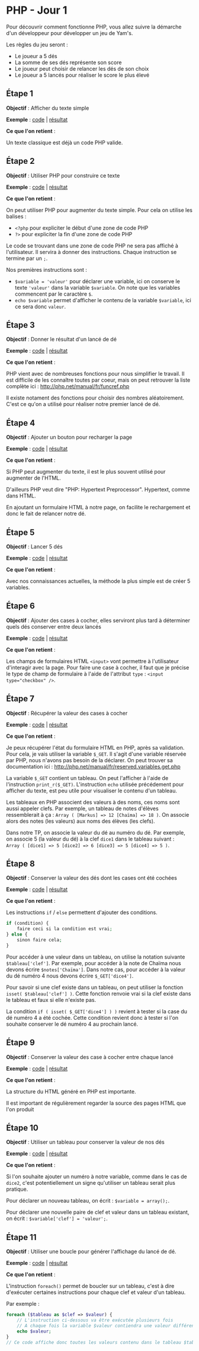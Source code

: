 PHP - Jour 1
======

Pour découvrir comment fonctionne PHP, vous allez suivre la démarche d'un développeur pour développer un jeu de Yam's.

Les règles du jeu seront :

 * Le joueur a 5 dés
 * La somme de ses dés représente son score
 * Le joueur peut choisir de relancer les dés de son choix
 * Le joueur a 5 lancés pour réaliser le score le plus élevé



Étape 1
------

__Objectif__ : Afficher du texte simple

__Exemple__ : [code](step1.php) | [résultat](http://php.baddum.com/jour1/step1.php)

__Ce que l'on retient__ :

Un texte classique est déjà un code PHP valide.



Étape 2
------

__Objectif__ : Utiliser PHP pour construire ce texte

__Exemple__ : [code](step2.php) | [résultat](http://php.baddum.com/jour1/step2.php)

__Ce que l'on retient__ :

On peut utiliser PHP pour augmenter du texte simple.
Pour cela on utilise les balises :

 * `<?php` pour expliciter le début d'une zone de code PHP
 * `?>` pour expliciter la fin d'une zone de code PHP
 
Le code se trouvant dans une zone de code PHP ne sera pas affiché à l'utilisateur.
Il servira à donner des instructions.
Chaque instruction se termine par un `;`.
 
Nos premières instructions sont :

 * `$variable = 'valeur'` pour déclarer une variable, ici on conserve le texte `'valeur'` dans la variable `$variable`.
 On note que les variables commencent par le caractère `$`. 
 * `echo $variable` permet d'afficher le contenu de la variable `$variable`, ici ce sera donc `valeur`.



Étape 3
------

__Objectif__ : Donner le résultat d'un lancé de dé

__Exemple__ : [code](step3.php) | [résultat](http://php.baddum.com/jour1/step3.php)

__Ce que l'on retient__ :

PHP vient avec de nombreuses fonctions pour nous simplifier le travail.
Il est difficile de les connaître toutes par coeur, mais on peut retrouver la liste complète ici : http://php.net/manual/fr/funcref.php

Il existe notament des fonctions pour choisir des nombres aléatoirement.
C'est ce qu'on a utilisé pour réaliser notre premier lancé de dé.



Étape 4
------

__Objectif__ : Ajouter un bouton pour recharger la page

__Exemple__ : [code](step4.php) | [résultat](http://php.baddum.com/jour1/step4.php)

__Ce que l'on retient__ :

Si PHP peut augmenter du texte, il est le plus souvent utilisé pour augmenter de l'HTML.

D'ailleurs PHP veut dire "PHP: Hypertext Preprocessor". Hypertext, comme dans HTML.

En ajoutant un formulaire HTML à notre page, on facilite le rechargement et donc le fait de relancer notre dé.



Étape 5
------

__Objectif__ : Lancer 5 dés

__Exemple__ : [code](step5.php) | [résultat](http://php.baddum.com/jour1/step5.php)

__Ce que l'on retient__ :

Avec nos connaissances actuelles, la méthode la plus simple est de créer 5 variables.



Étape 6
------

__Objectif__ : Ajouter des cases à cocher, elles serviront plus tard à déterminer quels dés conserver entre deux lancés

__Exemple__ : [code](step6.php) | [résultat](http://php.baddum.com/jour1/step6.php)

__Ce que l'on retient__ :

Les champs de formulaires HTML `<input>` vont permettre à l'utilisateur d'interagir avec la page.
Pour faire une case à cocher, il faut que je précise le type de champ de formulaire à l'aide de l'attribut `type` : `<input type="checkbox" />`.



Étape 7
------

__Objectif__ : Récupérer la valeur des cases à cocher

__Exemple__ : [code](step7.php) | [résultat](http://php.baddum.com/jour1/step7.php)

__Ce que l'on retient__ :

Je peux récupérer l'état du formulaire HTML en PHP, après sa validation. Pour cela, je vais utiliser la variable `$_GET`.
Il s'agit d'une variable réservée par PHP, nous n'avons pas besoin de la déclarer.
On peut trouver sa documentation ici : http://php.net/manual/fr/reserved.variables.get.php

La variable `$_GET` contient un tableau. On peut l'afficher à l'aide de l'instruction `print_r($_GET)`.
L'instruction `echo` utilisée précédement pour afficher du texte, est peu utile pour visualiser le contenu d'un tableau. 

Les tableaux en PHP associent des valeurs à des noms, ces noms sont aussi appeler clefs.
Par exemple, un tableau de notes d'élèves ressemblerait à ça : `Array ( [Markus] => 12 [Chaïma] => 18 )`.
On associe alors des notes (les valeurs) aux noms des élèves (les clefs).

Dans notre TP, on associe la valeur du dé au numéro du dé.
Par exemple, on associe 5 (la valeur du dé) à la clef `dice1` dans le tableau suivant :  
`Array ( [dice1] => 5 [dice2] => 6 [dice3] => 5 [dice4] => 5 )`.



Étape 8
------

__Objectif__ : Conserver la valeur des dés dont les cases ont été cochées

__Exemple__ : [code](step8.php) | [résultat](http://php.baddum.com/jour1/step8.php)

__Ce que l'on retient__ :

Les instructions `if` / `else` permettent d'ajouter des conditions.

```php
if (condition) {
    faire ceci si la condition est vrai;
} else {
    sinon faire cela;
}
```

Pour accéder à une valeur dans un tableau, on utilise la notation suivante `$tableau['clef']`.
Par exemple, pour accéder à la note de Chaïma nous devons écrire `$notes['Chaïma']`.
Dans notre cas, pour accéder à la valeur du dé numéro 4 nous devons écrire `$_GET['dice4']`.

Pour savoir si une clef existe dans un tableau, on peut utiliser la fonction `isset( $tableau['clef'] )`.
Cette fonction renvoie vrai si la clef existe dans le tableau et faux si elle n'existe pas.

La condition `if ( isset( $_GET['dice4'] ) )` revient à tester si la case du dé numéro 4 a été cochée.
Cette condition revient donc à tester si l'on souhaite conserver le dé numéro 4 au prochain lancé.



Étape 9
------

__Objectif__ : Conserver la valeur des case à cocher entre chaque lancé

__Exemple__ : [code](step9.php) | [résultat](http://php.baddum.com/jour1/step9.php)

__Ce que l'on retient__ :

La structure du HTML généré en PHP est importante.

Il est important de régulièrement regarder la source des pages HTML que l'on produit



Étape 10
------

__Objectif__ : Utiliser un tableau pour conserver la valeur de nos dés

__Exemple__ : [code](step10.php) | [résultat](http://php.baddum.com/jour1/step10.php)

__Ce que l'on retient__ :

Si l'on souhaite ajouter un numéro à notre variable, comme dans le cas de `dice2`, c'est potentiellement un signe qu'utiliser un tableau serait plus pratique.

Pour déclarer un nouveau tableau, on écrit : `$variable = array();`.

Pour déclarer une nouvelle paire de clef et valeur dans un tableau existant, on écrit : `$variable['clef'] = 'valeur';`. 



Étape 11
------

__Objectif__ : Utiliser une boucle pour générer l'affichage du lancé de dé.

__Exemple__ : [code](step11.php) | [résultat](http://php.baddum.com/jour1/step11.php)

__Ce que l'on retient__ :

L'instruction `foreach()` permet de boucler sur un tableau, c'est à dire d'exécuter certaines instructions pour chaque clef et valeur d'un tableau.

Par exemple : 

```php
foreach ($tableau as $clef => $valeur) {
    // L'instruction ci-dessous va être exécutée plusieurs fois
    // A chaque fois la variable $valeur contiendra une valeur différente contenu dans le tableau
    echo $valeur;
}
// Ce code affiche donc toutes les valeurs contenu dans le tableau $tableau 
``` 